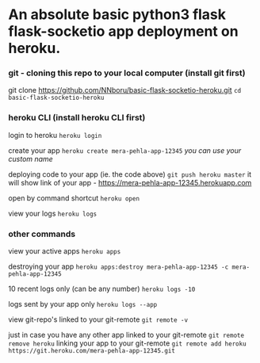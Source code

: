 # An absolute basic python3 flask flask-socketio app deployment on heroku.


### git - cloning this repo to your local computer (install git first)

git clone https://github.com/NNboru/basic-flask-socketio-heroku.git
`cd basic-flask-socketio-heroku`



### heroku CLI (install heroku CLI first)

login to heroku
`heroku login`

create your app
`heroku create mera-pehla-app-12345`		_you can use your custom name_

deploying code to your app (ie. the code above)
`git push heroku master`
it will show link of your app - https://mera-pehla-app-12345.herokuapp.com

open by command shortcut
`heroku open`

view your logs
`heroku logs`



### other commands

view your active apps
`heroku apps`

destroying your app
`heroku apps:destroy mera-pehla-app-12345 -c mera-pehla-app-12345`

10 recent logs only (can be any number)
`heroku logs -10`

logs sent by your app only
`heroku logs --app`

view git-repo's linked to your git-remote
`git remote -v`

just in case you have any other app linked to your git-remote
`git remote remove heroku`
linking your app to your git-remote
`git remote add heroku https://git.heroku.com/mera-pehla-app-12345.git`

